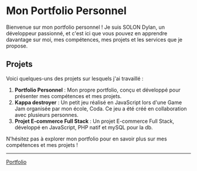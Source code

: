 # Mon Portfolio Personnel

Bienvenue sur mon portfolio personnel ! Je suis SOLON Dylan, un développeur passionné, et c'est ici que vous pouvez en apprendre davantage sur moi, mes compétences, mes projets et les services que je propose.

## Projets

Voici quelques-uns des projets sur lesquels j'ai travaillé :

1. **Portfolio Personnel** : Mon propre portfolio, conçu et développé pour présenter mes compétences et mes projets.
2. **Kappa destroyer** : Un petit jeu réalisé en JavaScript lors d'une Game Jam organisée par mon école, Coda. Ce jeu a été créé en collaboration avec plusieurs personnes.
3. **Projet E-commerce Full Stack** : Un projet E-commerce Full Stack, développé en JavaScript, PHP natif et mySQL pour la db. 

N'hésitez pas à explorer mon portfolio pour en savoir plus sur mes compétences et mes projets !

---
[Portfolio](lien_vers_votre_site_web)

